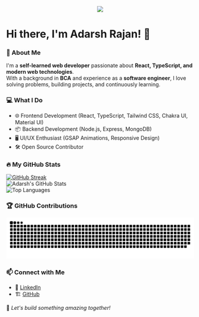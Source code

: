 <div id="header" align="center">
  <img src="https://media.giphy.com/media/M9gbBd9nbDrOTu1Mqx/giphy.gif" width="100"/>
</div>

# Hi there, I'm Adarsh Rajan! 👋  

### 🚀 About Me  
I'm a **self-learned web developer** passionate about **React, TypeScript, and modern web technologies**.  
With a background in **BCA** and experience as a **software engineer**, I love solving problems, building projects, and continuously learning.  

### 💻 What I Do  
- 🌐 Frontend Development (React, TypeScript, Tailwind CSS, Chakra UI, Material UI)  
- 📦 Backend Development (Node.js, Express, MongoDB)  
- 🖥️ UI/UX Enthusiast (GSAP Animations, Responsive Design)  
- 🛠️ Open Source Contributor  

### 🔥 My GitHub Stats  
[![GitHub Streak](http://github-readme-streak-stats.herokuapp.com?user=adarshrajan11&theme=dark&background=000000)](https://git.io/streak-stats)  
![Adarsh's GitHub Stats](https://github-readme-stats.vercel.app/api?username=adarshrajan11&show_icons=true&theme=radical)  
![Top Languages](https://github-readme-stats.vercel.app/api/top-langs/?username=adarshrajan11&layout=compact&theme=radical)  

### 🏆 GitHub Contributions  
![GitHub Contribution Snake](https://raw.githubusercontent.com/Platane/snk/output/github-contribution-grid-snake.svg)  

### 📫 Connect with Me  
- 🔗 [LinkedIn](https://www.linkedin.com/in/adarsh-rajan)  
- 🏗️ [GitHub](https://github.com/adarshrajan11)  

🚀 *Let's build something amazing together!*  


